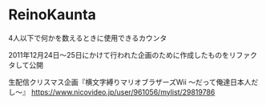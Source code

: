 # ReinoKaunta
4人以下で何かを数えるときに使用できるカウンタ

2011年12月24日～25日にかけて行われた企画のために作成したものをリファクタして公開

生配信クリスマス企画『横文字縛りマリオブラザーズWii ～だって俺達日本人だし～』
https://www.nicovideo.jp/user/961056/mylist/29819786
